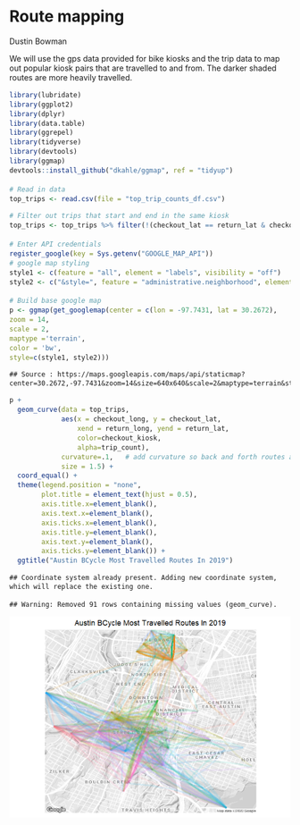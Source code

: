 Route mapping
================
Dustin Bowman

We will use the gps data provided for bike kiosks and the trip data to
map out popular kiosk pairs that are travelled to and from. The darker
shaded routes are more heavily travelled.

``` r
library(lubridate)
library(ggplot2)
library(dplyr)
library(data.table)
library(ggrepel)
library(tidyverse)
library(devtools)
library(ggmap)
devtools::install_github("dkahle/ggmap", ref = "tidyup")

# Read in data
top_trips <- read.csv(file = "top_trip_counts_df.csv")
```

``` r
# Filter out trips that start and end in the same kiosk
top_trips <- top_trips %>% filter(!(checkout_lat == return_lat & checkout_long == return_long))

# Enter API credentials 
register_google(key = Sys.getenv("GOOGLE_MAP_API"))
# google map styling
style1 <- c(feature = "all", element = "labels", visibility = "off")
style2 <- c("&style=", feature = "administrative.neighborhood", element = "labels", visibility = "on")

# Build base google map
p <- ggmap(get_googlemap(center = c(lon = -97.7431, lat = 30.2672),
zoom = 14,
scale = 2,
maptype ='terrain',
color = 'bw',
style=c(style1, style2)))
```

    ## Source : https://maps.googleapis.com/maps/api/staticmap?center=30.2672,-97.7431&zoom=14&size=640x640&scale=2&maptype=terrain&style=feature:all%7Celement:labels%7Cvisibility:off%7C:&style=%7Cfeature:administrative.neighborhood%7Celement:labels%7Cvisibility:on&key=xxx

``` r
p + 
  geom_curve(data = top_trips, 
             aes(x = checkout_long, y = checkout_lat, 
                 xend = return_long, yend = return_lat, 
                 color=checkout_kiosk, 
                 alpha=trip_count),
             curvature=.1,   # add curvature so back and forth routes are visible between 2 points
             size = 1.5) + 
  coord_equal() +
  theme(legend.position = "none",
        plot.title = element_text(hjust = 0.5), 
        axis.title.x=element_blank(),
        axis.text.x=element_blank(),
        axis.ticks.x=element_blank(),
        axis.title.y=element_blank(),
        axis.text.y=element_blank(),
        axis.ticks.y=element_blank()) +
  ggtitle("Austin BCycle Most Travelled Routes In 2019")
```

    ## Coordinate system already present. Adding new coordinate system, which will replace the existing one.

    ## Warning: Removed 91 rows containing missing values (geom_curve).

![](kiosks_files/figure-gfm/unnamed-chunk-2-1.png)<!-- -->
